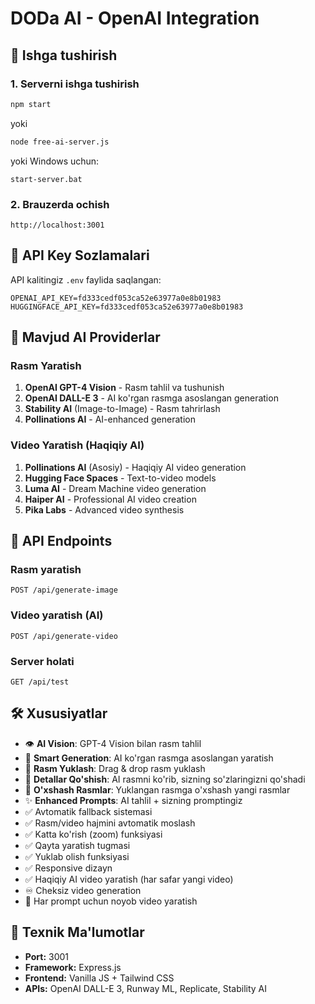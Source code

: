 # DODa AI - OpenAI Integration

## 🚀 Ishga tushirish

### 1. Serverni ishga tushirish
```bash
npm start
```
yoki
```bash
node free-ai-server.js
```
yoki Windows uchun:
```
start-server.bat
```

### 2. Brauzerda ochish
```
http://localhost:3001
```

## 🔑 API Key Sozlamalari

API kalitingiz `.env` faylida saqlangan:
```
OPENAI_API_KEY=fd333cedf053ca52e63977a0e8b01983
HUGGINGFACE_API_KEY=fd333cedf053ca52e63977a0e8b01983
```

## 🎨 Mavjud AI Providerlar

### Rasm Yaratish
1. **OpenAI GPT-4 Vision** - Rasm tahlil va tushunish
2. **OpenAI DALL-E 3** - AI ko'rgan rasmga asoslangan generation
3. **Stability AI** (Image-to-Image) - Rasm tahrirlash
4. **Pollinations AI** - AI-enhanced generation

### Video Yaratish (Haqiqiy AI)
1. **Pollinations AI** (Asosiy) - Haqiqiy AI video generation
2. **Hugging Face Spaces** - Text-to-video models
3. **Luma AI** - Dream Machine video generation
4. **Haiper AI** - Professional AI video creation
5. **Pika Labs** - Advanced video synthesis

## 📡 API Endpoints

### Rasm yaratish
```
POST /api/generate-image
```

### Video yaratish (AI)
```
POST /api/generate-video
```

### Server holati
```
GET /api/test
```

## 🛠️ Xususiyatlar

- 👁️ **AI Vision**: GPT-4 Vision bilan rasm tahlil
- 🧠 **Smart Generation**: AI ko'rgan rasmga asoslangan yaratish
- 📸 **Rasm Yuklash**: Drag & drop rasm yuklash
- 🎨 **Detallar Qo'shish**: AI rasmni ko'rib, sizning so'zlaringizni qo'shadi
- 🔄 **O'xshash Rasmlar**: Yuklangan rasmga o'xshash yangi rasmlar
- ✨ **Enhanced Prompts**: AI tahlil + sizning promptingiz
- ✅ Avtomatik fallback sistemasi
- ✅ Rasm/video hajmini avtomatik moslash
- ✅ Katta ko'rish (zoom) funksiyasi
- ✅ Qayta yaratish tugmasi
- ✅ Yuklab olish funksiyasi
- ✅ Responsive dizayn
- ✅ Haqiqiy AI video yaratish (har safar yangi video)
- ♾️ Cheksiz video generation
- 🎯 Har prompt uchun noyob video yaratish

## 🔧 Texnik Ma'lumotlar

- **Port:** 3001
- **Framework:** Express.js
- **Frontend:** Vanilla JS + Tailwind CSS
- **APIs:** OpenAI DALL-E 3, Runway ML, Replicate, Stability AI
